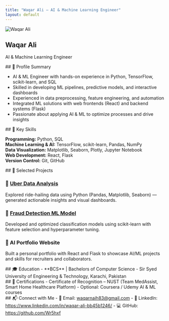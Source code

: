 ```yaml
---
title: "Waqar Ali – AI & Machine Learning Engineer"
layout: default
---
```


<section class="hero">
  <div class="profile-card">
    <img src="/assets/img/dp.jpg" alt="Waqar Ali" class="profile-pic" />
    <h1>Waqar Ali</h1>
    <p class="tagline">AI & Machine Learning Engineer</p>
  </div>
</section>

<section id="about" class="container">
## 👤 Profile Summary

- AI & ML Engineer with hands-on experience in Python, TensorFlow, scikit-learn, and SQL  
- Skilled in developing ML pipelines, predictive models, and interactive dashboards  
- Experienced in data preprocessing, feature engineering, and automation  
- Integrated ML solutions with web frontends (React) and backend systems (Flask)  
- Passionate about applying AI & ML to optimize processes and drive insights
</section>

<section id="skills" class="container">
## 🧠 Key Skills

**Programming:** Python, SQL  
**Machine Learning & AI:** TensorFlow, scikit-learn, Pandas, NumPy  
**Data Visualization:** Matplotlib, Seaborn, Plotly, Jupyter Notebook  
**Web Development:** React, Flask  
**Version Control:** Git, GitHub  
</section>

<section id="projects" class="container">
## 💼 Selected Projects

### 🔹 [Uber Data Analysis](https://github.com/Wr5hxf/Ride-Hailing-Services-Usage-User-Experience-Analysis)
Explored ride-hailing data using Python (Pandas, Matplotlib, Seaborn) — generated actionable insights and visual dashboards.

### 🔹 [Fraud Detection ML Model](https://github.com/Wr5hxf/Financial-Transactions-Fraud-Detection)
Developed and optimized classification models using scikit-learn with feature selection and hyperparameter tuning.

### 🔹 AI Portfolio Website
Built a personal portfolio with React and Flask to showcase AI/ML projects and skills for recruiters and collaborators.
</section>

<section id="education" class="container">
## 🎓 Education
- **BCS** | Bachelors of Computer Science  
- Sir Syed University of Engineering & Technology, Karachi, Pakistan
</section>

<section id="certs" class="container">
## 📜 Certifications
- Certificate of Recognition – NUST (Team MedAssist, Smart Home Healthcare Platform)  
- Optional: Coursera / Udemy AI & ML courses
</section>

<section id="contact" class="container">
## 📬 Connect with Me
- 📧 Email: <a href="mailto:waqarnaih83@gmail.com">waqarnaih83@gmail.com</a>  
- 🔗 LinkedIn: <a href="https://www.linkedin.com/in/waqar-ali-bb45b1246/">https://www.linkedin.com/in/waqar-ali-bb45b1246/</a>  
- 💻 GitHub: <a href="https://github.com/Wr5hxf">https://github.com/Wr5hxf</a>
</section>
